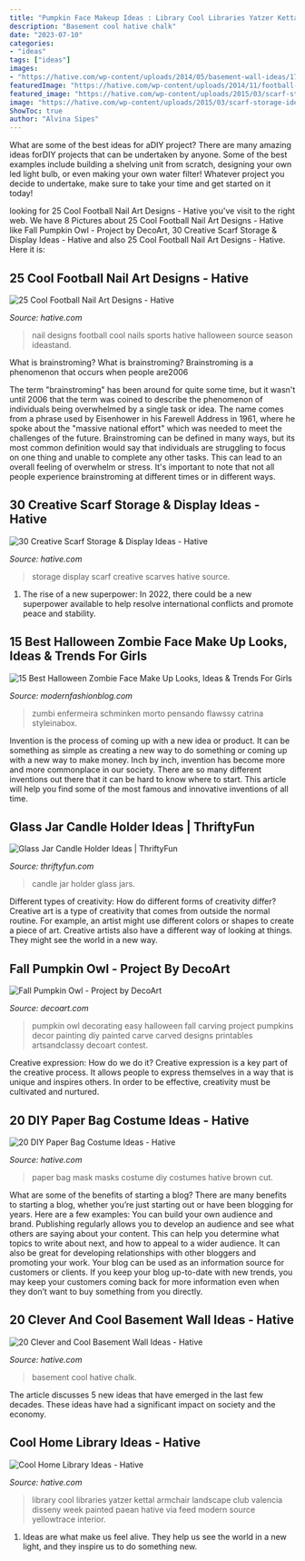 ```yaml
---
title: "Pumpkin Face Makeup Ideas : Library Cool Libraries Yatzer Kettal Armchair Landscape Club Valencia Disseny Week Painted Paean Hative Via Feed Modern Source Yellowtrace Interior"
description: "Basement cool hative chalk"
date: "2023-07-10"
categories:
- "ideas"
tags: ["ideas"]
images:
- "https://hative.com/wp-content/uploads/2014/05/basement-wall-ideas/17-chalk-wall-basement.jpg"
featuredImage: "https://hative.com/wp-content/uploads/2014/11/football-nail-art-designs/2-cool-football-nail-art-designs.jpg"
featured_image: "https://hative.com/wp-content/uploads/2015/03/scarf-storage-ideas/7-creative-scarf-storage-and-display-ideas.jpg"
image: "https://hative.com/wp-content/uploads/2015/03/scarf-storage-ideas/7-creative-scarf-storage-and-display-ideas.jpg"
ShowToc: true
author: "Alvina Sipes"
---
```



What are some of the best ideas for aDIY project?
There are many amazing ideas forDIY projects that can be undertaken by anyone. Some of the best examples include building a shelving unit from scratch, designing your own led light bulb, or even making your own water filter! Whatever project you decide to undertake, make sure to take your time and get started on it today!

	

		
looking for 25 Cool Football Nail Art Designs - Hative you've visit to the right web. We have 8 Pictures about 25 Cool Football Nail Art Designs - Hative like Fall Pumpkin Owl - Project by DecoArt, 30 Creative Scarf Storage &amp; Display Ideas - Hative and also 25 Cool Football Nail Art Designs - Hative. Here it is:
		
    
## 25 Cool Football Nail Art Designs - Hative

<img loading=lazy src="https://hative.com/wp-content/uploads/2014/11/football-nail-art-designs/2-cool-football-nail-art-designs.jpg" onerror="this.onerror=null;this.src='https://tse2.mm.bing.net/th?id=OIP.ORuXqxA1acfLRj9bQraWLQHaJ4&amp;pid=15.1';" alt="25 Cool Football Nail Art Designs - Hative">

_Source: hative.com_

>nail designs football cool nails sports hative halloween source season ideastand. 

	

What is brainstroming?
What is brainstroming? Brainstroming is a phenomenon that occurs when people are2006

The term "brainstroming" has been around for quite some time, but it wasn't until 2006 that the term was coined to describe the phenomenon of individuals being overwhelmed by a single task or idea. The name comes from a phrase used by Eisenhower in his Farewell Address in 1961, where he spoke about the "massive national effort" which was needed to meet the challenges of the future. Brainstroming can be defined in many ways, but its most common definition would say that individuals are struggling to focus on one thing and unable to complete any other tasks. This can lead to an overall feeling of overwhelm or stress. It's important to note that not all people experience brainstroming at different times or in different ways.

    
## 30 Creative Scarf Storage &amp; Display Ideas - Hative

<img loading=lazy src="https://hative.com/wp-content/uploads/2015/03/scarf-storage-ideas/7-creative-scarf-storage-and-display-ideas.jpg" onerror="this.onerror=null;this.src='https://tse1.mm.bing.net/th?id=OIP.l2aJPKQK8__Zzwv7XVX_gAHaLI&amp;pid=15.1';" alt="30 Creative Scarf Storage &amp; Display Ideas - Hative">

_Source: hative.com_

>storage display scarf creative scarves hative source. 

	

1. The rise of a new superpower: In 2022, there could be a new superpower available to help resolve international conflicts and promote peace and stability.

    
## 15 Best Halloween Zombie Face Make Up Looks, Ideas &amp; Trends For Girls

<img loading=lazy src="https://modernfashionblog.com/wp-content/uploads/2014/10/15-Best-Halloween-Zombie-Make-Up-Looks-Ideas-Trends-For-Girls-2014-8.jpg" onerror="this.onerror=null;this.src='https://tse3.mm.bing.net/th?id=OIP.FjFbuWJfjkNNwa7JPX_EhAHaLN&amp;pid=15.1';" alt="15 Best Halloween Zombie Face Make Up Looks, Ideas &amp; Trends For Girls">

_Source: modernfashionblog.com_

>zumbi enfermeira schminken morto pensando flawssy catrina styleinabox. 

	

Invention is the process of coming up with a new idea or product. It can be something as simple as creating a new way to do something or coming up with a new way to make money. Inch by inch, invention has become more and more commonplace in our society. There are so many different inventions out there that it can be hard to know where to start. This article will help you find some of the most famous and innovative inventions of all time.

    
## Glass Jar Candle Holder Ideas | ThriftyFun

<img loading=lazy src="https://img.thrfun.com/img/098/317/glass_jar_candle_holder_ideas_x1.jpg" onerror="this.onerror=null;this.src='https://tse2.mm.bing.net/th?id=OIP.ue0CNm4KdoAX2et95b2fowHaLE&amp;pid=15.1';" alt="Glass Jar Candle Holder Ideas | ThriftyFun">

_Source: thriftyfun.com_

>candle jar holder glass jars. 

	

Different types of creativity: How do different forms of creativity differ?
Creative art is a type of creativity that comes from outside the normal routine. For example, an artist might use different colors or shapes to create a piece of art. Creative artists also have a different way of looking at things. They might see the world in a new way.

    
## Fall Pumpkin Owl - Project By DecoArt

<img loading=lazy src="https://decoart.com/img/projects/projects/2763_pumpkin-owl.jpg" onerror="this.onerror=null;this.src='https://tse3.mm.bing.net/th?id=OIP.gEle7sAbGaR7n_5g9NvbCgHaLH&amp;pid=15.1';" alt="Fall Pumpkin Owl - Project by DecoArt">

_Source: decoart.com_

>pumpkin owl decorating easy halloween fall carving project pumpkins decor painting diy painted carve carved designs printables artsandclassy decoart contest. 

	

Creative expression: How do we do it?
Creative expression is a key part of the creative process. It allows people to express themselves in a way that is unique and inspires others. In order to be effective, creativity must be cultivated and nurtured.

    
## 20 DIY Paper Bag Costume Ideas - Hative

<img loading=lazy src="https://hative.com/wp-content/uploads/2014/10/paper-bag-costume-ideas/18-paper-bag-masks.jpg" onerror="this.onerror=null;this.src='https://tse4.mm.bing.net/th?id=OIP.mssmLV_LW1cNC2GEZFrM8gHaJ4&amp;pid=15.1';" alt="20 DIY Paper Bag Costume Ideas - Hative">

_Source: hative.com_

>paper bag mask masks costume diy costumes hative brown cut. 

	

What are some of the benefits of starting a blog?
There are many benefits to starting a blog, whether you’re just starting out or have been blogging for years. Here are a few examples: 
You can build your own audience and brand. 
Publishing regularly allows you to develop an audience and see what others are saying about your content. This can help you determine what topics to write about next, and how to appeal to a wider audience. 
It can also be great for developing relationships with other bloggers and promoting your work. 
Your blog can be used as an information source for customers or clients. If you keep your blog up-to-date with new trends, you may keep your customers coming back for more information even when they don’t want to buy something from you directly.

    
## 20 Clever And Cool Basement Wall Ideas - Hative

<img loading=lazy src="https://hative.com/wp-content/uploads/2014/05/basement-wall-ideas/17-chalk-wall-basement.jpg" onerror="this.onerror=null;this.src='https://tse1.mm.bing.net/th?id=OIP.XIAcBqTxaZNxCML3d3ajDwHaLH&amp;pid=15.1';" alt="20 Clever and Cool Basement Wall Ideas - Hative">

_Source: hative.com_

>basement cool hative chalk. 

	

The article discusses 5 new ideas that have emerged in the last few decades. These ideas have had a significant impact on society and the economy.

    
## Cool Home Library Ideas - Hative

<img loading=lazy src="https://hative.com/wp-content/uploads/2014/12/home-library-ideas/16-cool-home-library-ideas.jpg" onerror="this.onerror=null;this.src='https://tse3.mm.bing.net/th?id=OIP.n4QwcvHc3VaEXmYw6QBFIAHaLG&amp;pid=15.1';" alt="Cool Home Library Ideas - Hative">

_Source: hative.com_

>library cool libraries yatzer kettal armchair landscape club valencia disseny week painted paean hative via feed modern source yellowtrace interior. 

	

1. Ideas are what make us feel alive. They help us see the world in a new light, and they inspire us to do something new.

